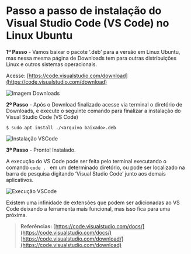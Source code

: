 # Passo a passo de instalação do Visual Studio Code (VS Code) no Linux Ubuntu

**1º Passo** - Vamos baixar o pacote ‘.deb’ para a versão em Linux Ubuntu, mas nessa mesma página de Downloads tem para outras distribuições Linux e outros sistemas operacionais.

Acesse: [https://code.visualstudio.com/download](https://code.visualstudio.com/download)

![Imagem Downloads](https://drive.google.com/uc?export=view&id=1z0eUCmV5ZPsCrz3hJKeTCCOy1wlFLEDd)

**2º Passo** - Após o Download finalizado acesse via terminal o diretório de Downloads, e execute o seguinte comando para finalizar a instalação do Visual Studio Code (VS Code)

````
$ sudo apt install ./<arquivo baixado>.deb
````

![Instalação VSCode](https://drive.google.com/uc?export=view&id=1z1ajhIgBmDU08rW4bOrPqpayMXul3q1_)

**3º Passo** - Pronto! Instalado.

A execução do VS Code pode ser feita pelo terminal executando o comando ````code . ```` em um determinado diretório, ou pode ser localizado na barra de pesquisa digitando ‘Visual Studio Code’ junto aos demais aplicativos.

![Execução VSCode](https://drive.google.com/uc?export=view&id=1z1ewRlmLCwIlOizbj3cpbrYRPdJaAeet)

Existem uma infinidade de extensões que podem ser adicionadas ao VS Code deixando a ferramenta mais funcional, mas isso fica para uma próxima.

>**Referências:**
[https://code.visualstudio.com/docs/](https://code.visualstudio.com/docs/)
[https://code.visualstudio.com/download/](https://code.visualstudio.com/download)




